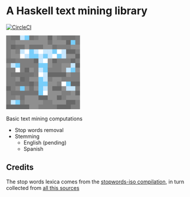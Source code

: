 # A Haskell text mining library

[![CircleCI](https://img.shields.io/circleci/project/github/alx741/text-mining/master.svg)](https://circleci.com/gh/alx741/text-mining)

<img alt="logo" src="./logo/logo.png" width="200">

Basic text mining computations

- Stop words removal
- Stemming
    - English (pending)
    - Spanish


## Credits

The stop words lexica comes from the [stopwords-iso
compilation](https://github.com/stopwords-iso), in turn collected from [all this
sources](https://github.com/stopwords-iso/stopwords-iso/blob/master/CREDITS.md)
